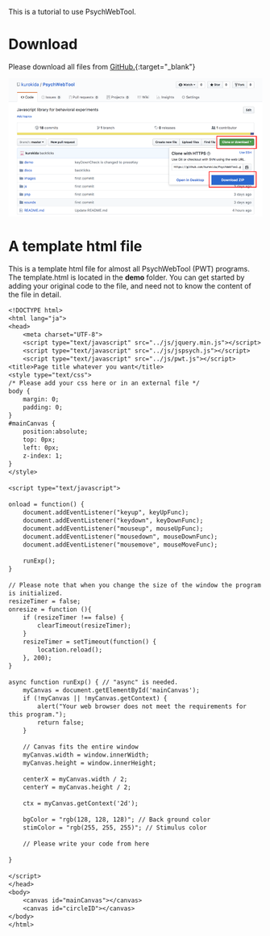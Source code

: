 This is a tutorial to use PsychWebTool.

# Download
Please download all files from [GitHub.](https://github.com/kurokida/PsychWebTool){:target="_blank"}

![download](./images/download.png)

# A template html file
This is a template html file for almost all PsychWebTool (PWT) programs. The template.html is located in the **demo** folder. You can get started by adding your original code to the file, and need not to know the content of the file in detail.

```
<!DOCTYPE html>
<html lang="ja">
<head>
    <meta charset="UTF-8">
    <script type="text/javascript" src="../js/jquery.min.js"></script>
    <script type="text/javascript" src="../js/jspsych.js"></script>
    <script type="text/javascript" src="../js/pwt.js"></script>
<title>Page title whatever you want</title>
<style type="text/css">
/* Please add your css here or in an external file */
body {
    margin: 0;
    padding: 0;
}
#mainCanvas {
    position:absolute;
    top: 0px;
    left: 0px;
    z-index: 1;
}
</style>

<script type="text/javascript">

onload = function() {
    document.addEventListener("keyup", keyUpFunc);
    document.addEventListener("keydown", keyDownFunc);
    document.addEventListener("mouseup", mouseUpFunc);
    document.addEventListener("mousedown", mouseDownFunc);
    document.addEventListener("mousemove", mouseMoveFunc);
    
    runExp();
}

// Please note that when you change the size of the window the program is initialized.
resizeTimer = false;
onresize = function (){
    if (resizeTimer !== false) {
        clearTimeout(resizeTimer);
    }
    resizeTimer = setTimeout(function() {
        location.reload();
    }, 200);
}

async function runExp() { // "async" is needed.
    myCanvas = document.getElementById('mainCanvas');
    if (!myCanvas || !myCanvas.getContext) {
        alert("Your web browser does not meet the requirements for this program.");
        return false;
    }

    // Canvas fits the entire window
    myCanvas.width = window.innerWidth;
    myCanvas.height = window.innerHeight;

    centerX = myCanvas.width / 2;
    centerY = myCanvas.height / 2;

    ctx = myCanvas.getContext('2d');

    bgColor = "rgb(128, 128, 128)"; // Back ground color
    stimColor = "rgb(255, 255, 255)"; // Stimulus color

    // Please write your code from here

}

</script>
</head>
<body>
    <canvas id="mainCanvas"></canvas> 
    <canvas id="circleID"></canvas> 
</body>
</html>

```
